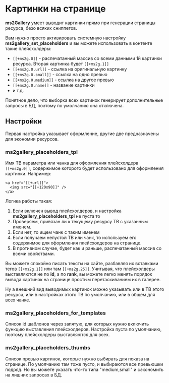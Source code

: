 # Картинки на странице

**ms2Gallery** умеет выводит картинки прямо при генерации страницы ресурса, безо всяких сниппетов.

Вам нужно просто активировать системную настройку **ms2gallery_set_placeholders** и вы можете использовать в контенте такие плейсхолдеры:

- `[[+ms2g.0]]` - распечатанный массив со всеми данными 1й картинки ресурса. Вторая картинка будет `[[+ms2g.1]]`
- `[[+ms2g.0.url]]` - ссылка на оригинальную картинку
- `[[+ms2g.0.small]]` - ссылка на одно превью
- `[[+ms2g.0.medium]]` - ссылка на другое превью
- `[[+ms2g.0.name]]` - название картинки
- и т.д.

Понятное дело, что выборка всех картинок генерирует дополнительные запросы в БД, поэтому по умолчанию она отключена.

## Настройки

Первая настройка указывает оформление, другие две предназначены для экономии ресурсов.

### ms2gallery_placeholders_tpl

Имя ТВ параметра или чанка для оформления плейсхолдера `[[+ms2g.0]]`, содержимое которого будет использовано для оформления картинки. Например:

```modx
<a href="[[+url]]">
  <img src="[[+120x90]]" />
</a>
```

Логика работы такая:

1. Если включен вывод плейсхолдеров, и настройка **ms2gallery_placeholders_tpl** не пуста то
2. Проверяем, привязан ли к текущему ресурсу ТВ с указанным именем.
3. Если нет, то ищем чанк с таким именем
4. Если получаем непустой ТВ или чанк, то используем его содержимое для оформления плейсхолдеров на странице.
5. В противном случае, будет как и раньше, распечатанный массив со всеми свойствами.

Вы можете спокойно писать тексты на сайте, разбавляя их вставками тегов `[[+ms2g.1]]` или там `[[+ms2g.25]]`.
Учитывая, что плейсхолдеры выставляются не по **id**, а по **rank**, вы можете легко менять порядок вывода картинок на странице простым перетаскиванием их в галерее.

Ну а внешний вид выводимых картинок можно указывать или в ТВ этого ресурса, или в настройках этого ТВ по умолчанию, или в общем для всех чанке.

### ms2gallery_placeholders_for_templates

Список id шаблонов через запятую, для которых нужно включить функцию выставления плейсхолдеров.
Настройка пуста по умолчанию, поэтому плейсхолдеры выставляются для всех.

### ms2gallery_placeholders_thumbs

Список превью картинок, которые нужно выбирать для показа на странице.
По умолчанию там тоже пусто, и выбираются все превьюшки подряд. Но вы можете указать что-то типа "medium,small" и сэкономить на лишних запросах в БД.
